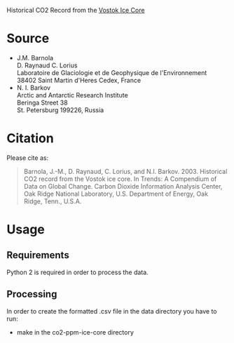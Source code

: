 Historical CO2 Record from the [Vostok Ice Core](http://cdiac.ornl.gov/trends/co2/vostok.html)

# Source
* J.M. Barnola                                                    
  D. Raynaud
  C. Lorius                                                       
  Laboratoire de Glaciologie et de Geophysique de l'Environnement 
  38402 Saint Martin d'Heres Cedex, France
* N. I. Barkov                                                    
  Arctic and Antarctic Research Institute                         
  Beringa Street 38                                               
  St. Petersburg 199226, Russia

# Citation
Please cite as:
> Barnola, J.-M., D. Raynaud, C. Lorius, and N.I. Barkov. 2003. Historical CO2 record from the Vostok ice core. In Trends: A Compendium of Data on Global Change. Carbon Dioxide Information Analysis Center, Oak Ridge National Laboratory, U.S. Department of Energy, Oak Ridge, Tenn., U.S.A. 

# Usage

## Requirements
Python 2 is required in order to process the data.

## Processing
In order to create the formatted .csv file in the data directory you have to run:
* make
in the co2-ppm-ice-core directory 

